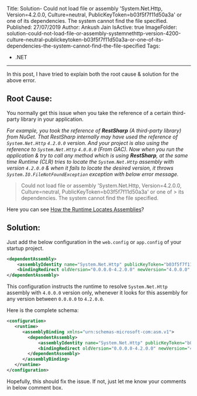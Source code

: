 Title: Solution- Could not load file or assembly 'System.Net.Http, Version=4.2.0.0, Culture=neutral, PublicKeyToken=b03f5f7f11d50a3a' or one of its dependencies. The system cannot find the file specified.
Published: 27/07/2019
Author: Ankush Jain
IsActive: true
ImageFolder: solution-could-not-load-file-or-assembly-systemnethttp-version-4200-culture-neutral-publickeytoken-b03f5f7f11d50a3a-or-one-of-its-dependencies-the-system-cannot-find-the-file-specified
Tags:
  - .NET
---
In this post, I have tried to explain both the root cause & solution for the above error.

## Root Cause:

You normally get this issue when you take the reference of a certain third-party library in your application.

*For example, you took the reference of **RestSharp** (A third-party library) from NuGet. That RestSharp internally may have used the reference of `System.Net.Http` `4.2.0.0` version. And your project is also using the reference to `System.Net.Http` `4.0.0.0` (From GAC). Now when you run the application & try to call any method which is using **RestSharp**, at the same time Runtime (CLR) tries to locate the `System.Net.Http` assembly with version `4.2.0.0` & when it fails to locate the desired version, it throws `System.IO.FileNotFoundException` exception with below error message.*

> Could not load file or assembly 'System.Net.Http, Version=4.2.0.0, Culture=neutral, PublicKeyToken=b03f5f7f11d50a3a' or one of > its dependencies. The system cannot find the file specified.

Here you can see [How the Runtime Locates Assemblies](https://docs.microsoft.com/en-us/dotnet/framework/deployment/how-the-runtime-locates-assemblies)?

## Solution:

Just add the below configuration in the `web.config` or `app.config` of your startup project.

```xml
<dependentAssembly>
	<assemblyIdentity name="System.Net.Http" publicKeyToken="b03f5f7f11d50a3a" culture="neutral" />
	<bindingRedirect oldVersion="0.0.0.0-4.2.0.0" newVersion="4.0.0.0" />
</dependentAssembly>
```

This configuration instructs the runtime to resolve `System.Net.Http` assembly with `4.0.0.0` version only, whenever it looks for this assembly for any version between `0.0.0.0` to `4.2.0.0`.

Here is the complete schema:

```xml
<configuration>  
   <runtime>  
	  <assemblyBinding xmlns="urn:schemas-microsoft-com:asm.v1">  
		<dependentAssembly>
			<assemblyIdentity name="System.Net.Http" publicKeyToken="b03f5f7f11d50a3a" culture="neutral" />
			<bindingRedirect oldVersion="0.0.0.0-4.2.0.0" newVersion="4.0.0.0" />
		</dependentAssembly>
	  </assemblyBinding>  
   </runtime>  
</configuration>
```  

Hopefully, this should fix the issue. If not, just let me know your comments in below comment box.

                
